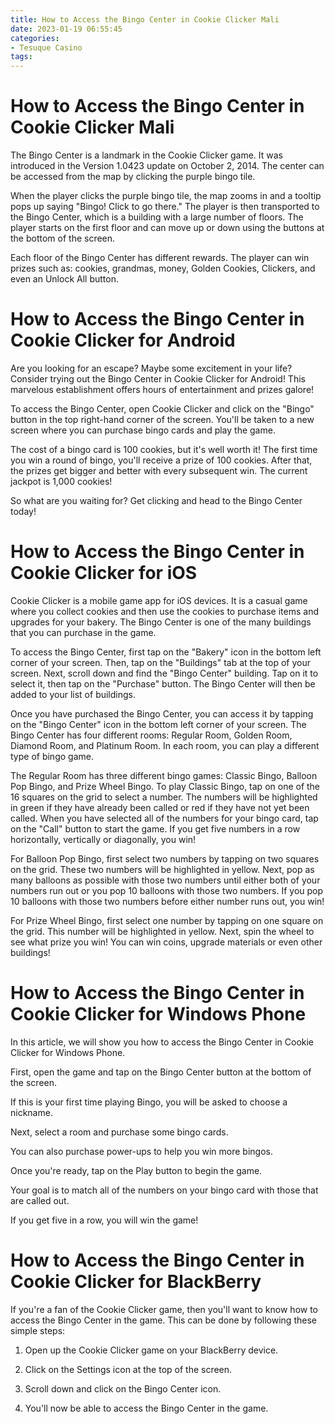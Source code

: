```yaml
---
title: How to Access the Bingo Center in Cookie Clicker Mali
date: 2023-01-19 06:55:45
categories:
- Tesuque Casino
tags:
---
```



#  How to Access the Bingo Center in Cookie Clicker Mali

The Bingo Center is a landmark in the Cookie Clicker game. It was introduced in the Version 1.0423 update on October 2, 2014. The center can be accessed from the map by clicking the purple bingo tile.

When the player clicks the purple bingo tile, the map zooms in and a tooltip pops up saying "Bingo! Click to go there." The player is then transported to the Bingo Center, which is a building with a large number of floors. The player starts on the first floor and can move up or down using the buttons at the bottom of the screen.

Each floor of the Bingo Center has different rewards. The player can win prizes such as: cookies, grandmas, money, Golden Cookies, Clickers, and even an Unlock All button.

#  How to Access the Bingo Center in Cookie Clicker for Android

Are you looking for an escape? Maybe some excitement in your life? Consider trying out the Bingo Center in Cookie Clicker for Android! This marvelous establishment offers hours of entertainment and prizes galore!

To access the Bingo Center, open Cookie Clicker and click on the "Bingo" button in the top right-hand corner of the screen. You'll be taken to a new screen where you can purchase bingo cards and play the game.

The cost of a bingo card is 100 cookies, but it's well worth it! The first time you win a round of bingo, you'll receive a prize of 100 cookies. After that, the prizes get bigger and better with every subsequent win. The current jackpot is 1,000 cookies!

So what are you waiting for? Get clicking and head to the Bingo Center today!

#  How to Access the Bingo Center in Cookie Clicker for iOS

 Cookie Clicker is a mobile game app for iOS devices. It is a casual game where you collect cookies and then use the cookies to purchase items and upgrades for your bakery. The Bingo Center is one of the many buildings that you can purchase in the game.

To access the Bingo Center, first tap on the "Bakery" icon in the bottom left corner of your screen. Then, tap on the "Buildings" tab at the top of your screen. Next, scroll down and find the "Bingo Center" building. Tap on it to select it, then tap on the "Purchase" button. The Bingo Center will then be added to your list of buildings.

Once you have purchased the Bingo Center, you can access it by tapping on the "Bingo Center" icon in the bottom left corner of your screen. The Bingo Center has four different rooms: Regular Room, Golden Room, Diamond Room, and Platinum Room. In each room, you can play a different type of bingo game.

The Regular Room has three different bingo games: Classic Bingo, Balloon Pop Bingo, and Prize Wheel Bingo. To play Classic Bingo, tap on one of the 16 squares on the grid to select a number. The numbers will be highlighted in green if they have already been called or red if they have not yet been called. When you have selected all of the numbers for your bingo card, tap on the "Call" button to start the game. If you get five numbers in a row horizontally, vertically or diagonally, you win!

For Balloon Pop Bingo, first select two numbers by tapping on two squares on the grid. These two numbers will be highlighted in yellow. Next, pop as many balloons as possible with those two numbers until either both of your numbers run out or you pop 10 balloons with those two numbers. If you pop 10 balloons with those two numbers before either number runs out, you win!

For Prize Wheel Bingo, first select one number by tapping on one square on the grid. This number will be highlighted in yellow. Next, spin the wheel to see what prize you win! You can win coins, upgrade materials or even other buildings!

#  How to Access the Bingo Center in Cookie Clicker for Windows Phone

In this article, we will show you how to access the Bingo Center in Cookie Clicker for Windows Phone.

First, open the game and tap on the Bingo Center button at the bottom of the screen.

If this is your first time playing Bingo, you will be asked to choose a nickname.

Next, select a room and purchase some bingo cards.

You can also purchase power-ups to help you win more bingos.

Once you're ready, tap on the Play button to begin the game.

Your goal is to match all of the numbers on your bingo card with those that are called out.

If you get five in a row, you will win the game!

#  How to Access the Bingo Center in Cookie Clicker for BlackBerry

If you're a fan of the Cookie Clicker game, then you'll want to know how to access the Bingo Center in the game. This can be done by following these simple steps:

1. Open up the Cookie Clicker game on your BlackBerry device.

2. Click on the Settings icon at the top of the screen.

3. Scroll down and click on the Bingo Center icon.

4. You'll now be able to access the Bingo Center in the game.
